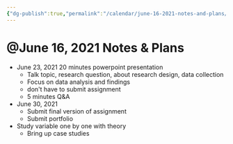 ```yaml
---
{"dg-publish":true,"permalink":"/calendar/june-16-2021-notes-and-plans/"}
---
```


# @June 16, 2021 Notes & Plans

- June 23, 2021 20 minutes powerpoint presentation
    - Talk topic, research question, about research design, data collection
    - Focus on data analysis and findings
    - don't have to submit assignment
    - 5 minutes Q&A
- June 30, 2021
    - Submit final version of assignment
    - Submit portfolio
- Study variable one by one with theory
    - Bring up case studies